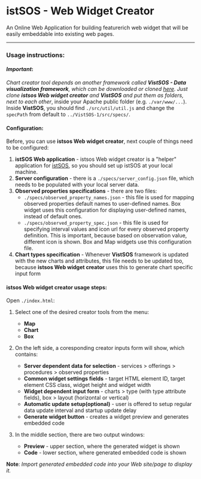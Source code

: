 # istSOS - Web Widget Creator
An Online Web Application for building feature­rich web widget that will be easily embeddable into existing web pages.

---

### Usage instructions:

#### <i>Important</i>:
<i>Chart creator tool depends on another framework called <b>VistSOS - Data visualization framework</b>, which can be downloaded or cloned [here](https://github.com/felipe07/VistSOS-1).
Just clone <b>istsos Web widget creator</b> and <b>VistSOS</b> and put them as folders, next to each other</i>, inside your Apache public folder (e.g. ```./var/www/...```). 
Inside <b>VistSOS</b>, you should find ```./src/util/util.js``` and change the ```specPath``` from default to ```../VistSOS-1/src/specs/```. 

#### Configuration:

Before, you can use <b>istsos Web widget creator</b>, next couple of things need to be configured:

1. <b>istSOS Web application</b> - istsos Web widget creator is a "helper" application for [istSOS](http://istsos.org/), so you should set up istSOS at your local machine.
2. <b>Server configuration</b> - there is a ```./specs/server_config.json``` file, which needs to be populated with your local server data.
3. <b>Observed properties specifications</b> - there are two files:
	+ ```./specs/observed_property_names.json``` - this file is used for mapping observed properties default names to user-defined names. Box widget uses this configuration for displaying user-defined names, instead of default ones.
	+ ```./specs/observed_property_spec.json``` - this file is used for specifying interval values and icon url for every observed property definition. This is important, because based on observation value, different icon is shown. Box and Map widgets use this configuration file.
4. <b>Chart types specification</b> - Whenever <b>VistSOS</b> framework is updated with the new charts and attributes, this file needs to be updated too, because <b>istsos Web widget creator</b> uses this to generate chart specific input form

#### istsos Web widget creator usage steps:

Open ```./index.html```:

1. Select one of the desired creator tools from the menu:
	+ <b>Map</b>
	+ <b>Chart</b>
	+ <b>Box</b>

2. On the left side, a coresponding creator inputs form will show, which contains:
	+ <b>Server dependent data for selection</b> - services > offerings > procedures > observed properties
	+ <b>Common widget settings fields</b> - target HTML element ID, target element CSS class, widget height and widget width
	+ <b>Widget dependent input form</b> - charts > type (with type attribute fields), box > layout (horizontal or vertical)
	+ <b>Automatic update setup(optional)</b> - user is offered to setup regular data update interval and startup update delay
	+ <b>Generate widget button</b> - creates a widget preview and generates embedded code

3. In the middle section, there are two output windows:
	+ <b>Preview</b> - upper section, where the generated widget is shown
	+ <b>Code</b> - lower section, where generated embedded code is shown


<b>Note</b>: <i>Import generated embedded code into your Web site/page to display it.</i>
